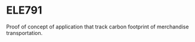 # ELE791

Proof of concept of application that track carbon footprint of merchandise transportation.




